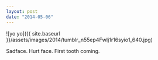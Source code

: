 ```yaml
---
layout: post
date: "2014-05-06"
---
```


![yo yo]({{ site.baseurl }}/assets/images/2014/tumblr_n55ep4FwIj1r16syio1_640.jpg)

Sadface. Hurt face. First tooth coming.
